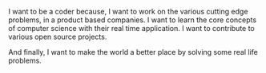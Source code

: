  I want to be a coder because,
 I want to work on the various cutting edge problems, in a product based companies.
 I want to learn the core concepts of computer science with their real time application.
 I want to contribute to various open source projects.

 And finally, I want to make the world a better place by solving some real life problems. 